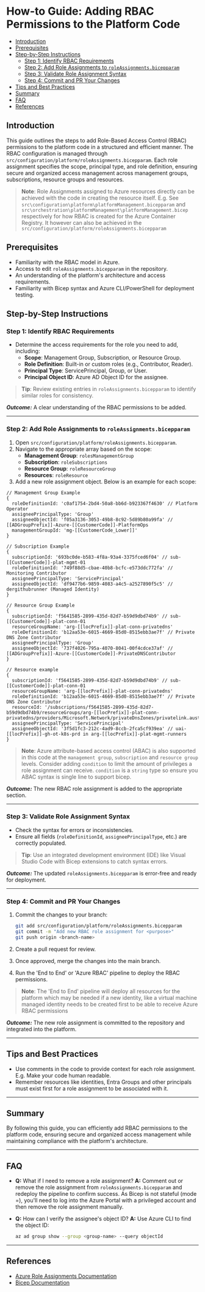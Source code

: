 # How-to Guide: Adding RBAC Permissions to the Platform Code

- [Introduction](#introduction)
- [Prerequisites](#prerequisites)
- [Step-by-Step Instructions](#step-by-step-instructions)
  - [Step 1: Identify RBAC Requirements](#step-1-identify-rbac-requirements)
  - [Step 2: Add Role Assignments to `roleAssignments.bicepparam`](#step-2-add-role-assignments-to-roleassignmentsbicepparam)
  - [Step 3: Validate Role Assignment Syntax](#step-3-validate-role-assignment-syntax)
  - [Step 4: Commit and PR Your Changes](#step-4-commit-and-pr-your-changes)
- [Tips and Best Practices](#tips-and-best-practices)
- [Summary](#summary)
- [FAQ](#faq)
- [References](#references)

## Introduction

This guide outlines the steps to add Role-Based Access Control (RBAC) permissions to the platform code in a structured and efficient manner. The RBAC configuration is managed through `src/configuration/platform/roleAssignments.bicepparam`. Each role assignment specifies the scope, principal type, and role definition, ensuring secure and organized access management across management groups, subscriptions, resource groups and resources.

> **Note**: Role Assignments assigned to Azure resources directly can be achieved with the code in creating the resource itself. E.g. See `src\configuration\platform\platformManagement.bicepparam` and `src\orchestration\platformManagement\platformManagement.bicep` respectively for how RBAC is created for the Azure Container Registry. It however can also be achieved in the `src/configuration/platform/roleAssignments.bicepparam`

## Prerequisites

- Familiarity with the RBAC model in Azure.
- Access to edit `roleAssignments.bicepparam` in the repository.
- An understanding of the platform's architecture and access requirements.
- Familiarity with Bicep syntax and Azure CLI/PowerShell for deployment testing.

## Step-by-Step Instructions

### Step 1: Identify RBAC Requirements

- Determine the access requirements for the role you need to add, including:
  - **Scope**: Management Group, Subscription, or Resource Group.
  - **Role Definition**: Built-in or custom roles (e.g., Contributor, Reader).
  - **Principal Type**: ServicePrincipal, Group, or User.
  - **Principal Object ID**: Azure AD Object ID for the assignee.

> **Tip**: Review existing entries in `roleAssignments.bicepparam` to identify similar roles for consistency.

**_Outcome:_** A clear understanding of the RBAC permissions to be added.

---

### Step 2: Add Role Assignments to `roleAssignments.bicepparam`

1. Open `src/configuration/platform/roleAssignments.bicepparam`.
2. Navigate to the appropriate array based on the scope:
   - **Management Group**: `rolesManagementGroup`
   - **Subscription**: `roleSubscriptions`
   - **Resource Group**: `roleResourceGroup`
   - **Resources**: `roleResource`
3. Add a new role assignment object. Below is an example for each scope:

```bicep
// Management Group Example
{
  roleDefinitionId: 'c0af1754-2bd4-50a8-bb6d-b923367f4630' // Platform Operator
  assigneePrincipalType: 'Group'
  assigneeObjectId: 'f05a3136-3053-49b8-8c92-5d89b80a99fa' // [[ADGroupPrefix]]-Azure-[[CustomerCode]]-PlatformOps
  managementGroupId: 'mg-[[CustomerCode_Lower]]'
}
```

```bicep
// Subscription Example
{
  subscriptionId: '693bc0de-b583-4f8a-93a4-3375fced6f04' // sub-[[CustomerCode]]-plat-mgmt-01
  roleDefinitionId: '749f88d5-cbae-40b8-bcfc-e573ddc772fa' // Monitoring Contributor
  assigneePrincipalType: 'ServicePrincipal'
  assigneeObjectId: 'df9477b6-9859-4083-a4c5-a2527890f5c5' // dergithubrunner (Managed Identity)
}
```

```bicep
// Resource Group Example
{
  subscriptionId: 'f5641585-2899-435d-82d7-b59d9dbd74b9' // sub-[[CustomerCode]]-plat-conn-01
  resourceGroupName: 'arg-[[locPrefix]]-plat-conn-privatedns'
  roleDefinitionId: 'b12aa53e-6015-4669-85d0-8515ebb3ae7f' // Private DNS Zone Contributor
  assigneePrincipalType: 'Group'
  assigneeObjectId: '737f4026-795a-4070-8041-00f4cdce37af' // [[ADGroupPrefix]]-Azure-[[CustomerCode]]-PrivateDNSContributor
}
```

```bicep
// Resource example
{
  subscriptionId: 'f5641585-2899-435d-82d7-b59d9dbd74b9' // sub-[[CustomerCode]]-plat-conn-01
  resourceGroupName: 'arg-[[locPrefix]]-plat-conn-privatedns'
  roleDefinitionId: 'b12aa53e-6015-4669-85d0-8515ebb3ae7f' // Private DNS Zone Contributor
  resourceId: '/subscriptions/f5641585-2899-435d-82d7-b59d9dbd74b9/resourceGroups/arg-[[locPrefix]]-plat-conn-privatedns/providers/Microsoft.Network/privateDnsZones/privatelink.australiaeast.azmk8s.io'
  assigneePrincipalType: 'ServicePrincipal'
  assigneeObjectId: '3f5d1fc3-212c-4ad9-8ccb-2fca5cf939ea' // uai-[[locPrefix]]-gh-ot-k8s-prd in arg-[[locPrefix]]-plat-mgmt-runners
}
```

> **Note**: Azure attribute-based access control (ABAC) is also supported in this code at the `management group`, `subscription` and `resource group` levels. Consider adding `condition` to limit the amount of privileges a role assignment can receive. `condition` is a `string` type so ensure you ABAC syntax is single line to support bicep.

**_Outcome:_** The new RBAC role assignment is added to the appropriate section.

---

### Step 3: Validate Role Assignment Syntax

- Check the syntax for errors or inconsistencies.
- Ensure all fields (`roleDefinitionId`, `assigneePrincipalType`, etc.) are correctly populated.

> **Tip**: Use an integrated development environment (IDE) like Visual Studio Code with Bicep extensions to catch syntax errors.

**_Outcome:_** The updated `roleAssignments.bicepparam` is error-free and ready for deployment.

---

### Step 4: Commit and PR Your Changes

1. Commit the changes to your branch:

   ```bash
   git add src/configuration/platform/roleAssignments.bicepparam
   git commit -m "Add new RBAC role assignment for <purpose>"
   git push origin <branch-name>
   ```

2. Create a pull request for review.
3. Once approved, merge the changes into the main branch.
4. Run the 'End to End' or 'Azure RBAC' pipeline to deploy the RBAC permissions.

> **Note**: The 'End to End' pipeline will deploy all resources for the platform which may be needed if a new identity, like a virtual machine managed identity needs to be created first to be able to receive Azure RBAC permissions

**_Outcome:_** The new role assignment is committed to the repository and integrated into the platform.

---

## Tips and Best Practices

- Use comments in the code to provide context for each role assignment. E.g. Make your code human readable.
- Remember resources like identities, Entra Groups and other principals must exist first for a role assignment to be associated with it.

---

## Summary

By following this guide, you can efficiently add RBAC permissions to the platform code, ensuring secure and organized access management while maintaining compliance with the platform's architecture.

---

## FAQ

- **Q:** What if I need to remove a role assignment?
  **A:** Comment out or remove the role assignment from `roleAssignments.bicepparam` and redeploy the pipeline to confirm success. As Bicep is not stateful (mode =), you'll need to log into the Azure Portal with a privileged account and then remove the role assignment manually.

- **Q:** How can I verify the assignee's object ID?
  **A:** Use Azure CLI to find the object ID:

  ```bash
  az ad group show --group <group-name> --query objectId
  ```

---

## References

- [Azure Role Assignments Documentation](https://learn.microsoft.com/en-us/azure/role-based-access-control/role-assignments)
- [Bicep Documentation](https://learn.microsoft.com/en-us/azure/azure-resource-manager/bicep/)

